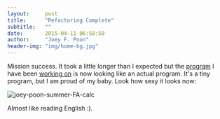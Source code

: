 ```yaml
---
layout:     post
title:      "Refactoring Complete"
subtitle:   ""
date:       2015-04-11 06:58:50
author:     "Joey F. Poon"
header-img: "img/home-bg.jpg"
---
```


<p>Mission success. It took a little longer than I expected but the <a href="https://github.com/joeypoon/Summer_FA_Calculator">program</a> I have been <a href="{{ site.baseurl }}/working-efficiently/" >working on</a> is now looking like an actual program. It's a tiny program, but I am proud of my baby. Look how sexy it looks now:</p>

<img class="alignnone" src="{{ site.baseurl }}/img/summer-fa-calc-easy-read.png" alt="joey-poon-summer-FA-calc" >

<p>Almost like reading English :).</p>
